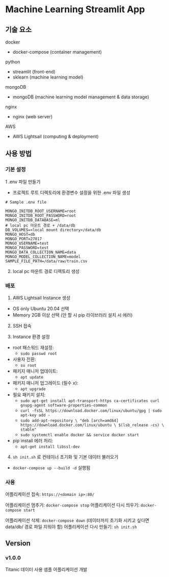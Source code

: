 # Machine Learning Streamlit App

## 기술 요소
docker
- docker-compose (container management)

python
- streamlit (front-end)
- sklearn (machine learning model)

mongoDB 
- mongoDB (machine learning model management & data storage)

nginx 
- nginx (web server)

AWS
- AWS Lightsail (computing & deployment)


## 사용 방법

### 기본 설정

1 .env 파일 만들기
- 프로젝트 루트 디렉토리에 환경변수 설정을 위한 .env 파일 생성

```shell
# Sample .env file

MONGO_INITDB_ROOT_USERNAME=root
MONGO_INITDB_ROOT_PASSWORD=root
MONGO_INITDB_DATABASE=ml
# local pc 마운트 경로 + /data/db
DB_VOLUMES=<local mount directory>/data/db
MONGO_HOST=db
MONGO_PORT=27017
MONGO_USERNAME=test
MONGO_PASSWORD=test
MONGO_DATA_COLLECTION_NAME=data
MONGO_MODEL_COLLECTION_NAME=model
SAMPLE_FILE_PATH=/data/raw/train.csv
```

2. local pc 마운트 경로 디렉토리 생성

### 배포

1. AWS Lightsail Instance 생성
- OS only Ubuntu 20.04 선택
- Memory 2GB 이상 선택 (안 할 시 pip 라이브러리 설치 시 에러)

2. SSH 접속

3. Instance 환경 설정
- root 패스워드 재설정: 
  - `sudo passwd root`
- 사용자 전환: 
  - `su root`
- 패키지 매니저 업데이트: 
  - `apt update`
- 패키지 매니저 업그레이드 (필수 x): 
  - `apt upgrade`
- 필요 패키지 설치: 
  - `sudo apt-get install apt-transport-https ca-certificates curl gnupg-agent software-properties-common`
  - `curl -fsSL https://download.docker.com/linux/ubuntu/gpg | sudo apt-key add -`
  - `sudo add-apt-repository \
    "deb [arch=amd64] https://download.docker.com/linux/ubuntu \
    $(lsb_release -cs) \
    stable"`
  - `sudo systemctl enable docker && service docker start`
- pip install 에러 처리: 
  - `apt-get install libssl-dev`

4. `sh init.sh` 로 컨테이너 초기화 및 기본 데이터 불러오기
- `docker-compose up --build -d` 실행됨


### 사용
어플리케이션 접속: `https://<domain ip>:80/`

어플리케이션 멈추기: `docker-compose stop`
어플리케이션 다시 띄우기: `docker-compose start`

어플리케이션 삭제: `docker-compose down` (데이터까지 초기화 시키고 싶다면 data/db/ 경로 파일 지워야 함)
어플리케이션 다시 만들기: `sh init.sh`


## Version

### v1.0.0

Titanic 데이터 사용 샘플 어플리케이션 개발
